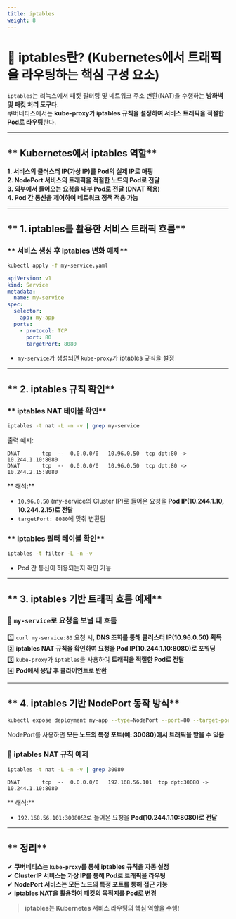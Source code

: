 ```yaml
---
title: iptables
weight: 8
---
```

# **🔹 iptables란? (Kubernetes에서 트래픽을 라우팅하는 핵심 구성 요소)**  
`iptables`는 리눅스에서 패킷 필터링 및 네트워크 주소 변환(NAT)을 수행하는 **방화벽 및 패킷 처리 도구**다.  
쿠버네티스에서는 **kube-proxy가 iptables 규칙을 설정하여 서비스 트래픽을 적절한 Pod로 라우팅**한다.  

---

## ** Kubernetes에서 iptables 역할**
 **1. 서비스의 클러스터 IP(가상 IP)를 Pod의 실제 IP로 매핑**  
 **2. NodePort 서비스의 트래픽을 적절한 노드의 Pod로 전달**  
 **3. 외부에서 들어오는 요청을 내부 Pod로 전달 (DNAT 적용)**  
 **4. Pod 간 통신을 제어하여 네트워크 정책 적용 가능**  

---

## ** 1. iptables를 활용한 서비스 트래픽 흐름**  
### ** 서비스 생성 후 iptables 변화 예제**  
```sh
kubectl apply -f my-service.yaml
```
```yaml
apiVersion: v1
kind: Service
metadata:
  name: my-service
spec:
  selector:
    app: my-app
  ports:
    - protocol: TCP
      port: 80
      targetPort: 8080
```
- `my-service`가 생성되면 `kube-proxy`가 iptables 규칙을 설정  

---

## ** 2. iptables 규칙 확인**
### ** iptables NAT 테이블 확인**
```sh
iptables -t nat -L -n -v | grep my-service
```
출력 예시:
```
DNAT       tcp  --  0.0.0.0/0   10.96.0.50  tcp dpt:80 -> 10.244.1.10:8080
DNAT       tcp  --  0.0.0.0/0   10.96.0.50  tcp dpt:80 -> 10.244.2.15:8080
```
** 해석:**  
- `10.96.0.50` (my-service의 Cluster IP)로 들어온 요청을 **Pod IP(10.244.1.10, 10.244.2.15)로 전달**  
- `targetPort: 8080`에 맞춰 변환됨  

### ** iptables 필터 테이블 확인**
```sh
iptables -t filter -L -n -v
```
- Pod 간 통신이 허용되는지 확인 가능  

---

## ** 3. iptables 기반 트래픽 흐름 예제**
### **🔹 `my-service`로 요청을 보낼 때 흐름**
1️⃣ `curl my-service:80` 요청 시, **DNS 조회를 통해 클러스터 IP(10.96.0.50) 획득**  
2️⃣ **iptables NAT 규칙을 확인하여 요청을 Pod IP(10.244.1.10:8080)로 포워딩**  
3️⃣ `kube-proxy`가 `iptables`을 사용하여 **트래픽을 적절한 Pod로 전달**  
4️⃣ **Pod에서 응답 후 클라이언트로 반환**  

---

## ** 4. iptables 기반 NodePort 동작 방식**
```sh
kubectl expose deployment my-app --type=NodePort --port=80 --target-port=8080
```
NodePort를 사용하면 **모든 노드의 특정 포트(예: 30080)에서 트래픽을 받을 수 있음**  

### **🔹 iptables NAT 규칙 예제**
```sh
iptables -t nat -L -n -v | grep 30080
```
```
DNAT       tcp  --  0.0.0.0/0   192.168.56.101  tcp dpt:30080 -> 10.244.1.10:8080
```
** 해석:**  
- `192.168.56.101:30080`으로 들어온 요청을 **Pod(10.244.1.10:8080)로 전달**  

---

## ** 정리**
✔ **쿠버네티스는 `kube-proxy`를 통해 iptables 규칙을 자동 설정**  
✔ **ClusterIP 서비스는 가상 IP를 통해 Pod로 트래픽을 라우팅**  
✔ **NodePort 서비스는 모든 노드의 특정 포트를 통해 접근 가능**  
✔ **iptables NAT을 활용하여 패킷의 목적지를 Pod로 변경**  

>  **iptables는 Kubernetes 서비스 라우팅의 핵심 역할을 수행!**